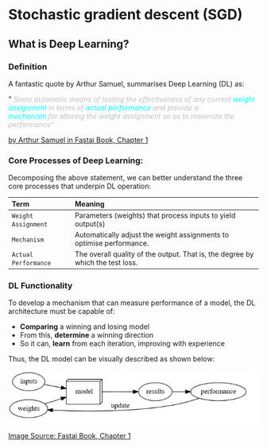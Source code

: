 # Stochastic gradient descent (SGD) 



## **What is Deep Learning?**
<!----------------------------------------------------------- 
                    Quote from Textbook 
------------------------------------------------------------>
### **Definition**
A fantastic quote by Arthur Samuel, summarises Deep Learning (DL) as:
> 
"
<span style="color:Silver">
*Some automatic means
<span style="color:Silver">
 of testing the effectiveness of any current
<span style="color:cyan">
weight assignment 
<span style="color:Silver">
in terms of 
<span style="color:cyan">
actual performance 
<span style="color:Silver">
and provide a  
<span style="color:Cyan">
mechanism 
<span style="color:Silver">
for altering the weight assignment 
so as to maximize the performance"*

[by Arthur Samuel in Fastai Book, Chapter 1](https://nbviewer.org/github/fastai/fastbook/blob/master/01_intro.ipynb)

<!----------------------------------------------------------- 
                    DL Components 
------------------------------------------------------------>

### **Core Processes of Deep Learning:**

Decomposing the above statement, we can better understand the three core processes that underpin DL operation:
<!--- Table Explaining Concepts--->
| Term | Meaning |
| :---         |     :---      |
| `Weight Assignment`  | Parameters (weights) that process inputs to yield output(s)|
| `Mechanism`    | Automatically adjust the weight assignments to optimise performance. |
| `Actual Performance` | The overall quality of the output. That is, the degree by which the test loss.   |

### **DL Functionality**
To develop a mechanism that can measure performance of a model, the DL architecture must be capable of:
* **Comparing** a winning and losing model 
* From this, **determine** a winning direction
* So it can, **learn** from each iteration, improving with experience

Thus, the DL model can be visually described as shown below: 
<!---(Photo of myself) -->
<img src="images/DL_Model.jpg">

[Image Source: Fastai Book, Chapter 1](https://nbviewer.org/github/fastai/fastbook/blob/master/01_intro.ipynb)
